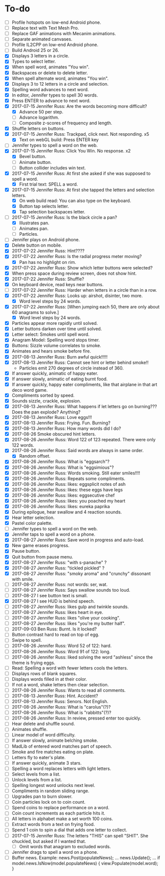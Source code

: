 # To-do

- [ ] Profile hotspots on low-end Android phone.
- [ ] Replace text with Text Mesh Pro.
- [ ] Replace GAF animations with Mecanim animations.
- [ ] Separate animated canvases.
- [ ] Profile IL2CPP on low-end Android phone.
- [ ] Build Android 25 or 26.
- [x] Displays 3 letters in a circle.
- [x] Types to select letter.
- [x] When spell word, animates "You win".
- [x] Backspaces or delete to delete letter.
- [x] When spell alternate word, animates "You win".
- [x] Displays 3 to 12 letters in a circle and selection.
- [x] Spelling word advances to next word.
- [x] In editor, Jennifer types to spell 30 words.
- [x] Press ENTER to advance to next word.
- [x] 2017-07-15 Jennifer Russ: Are the words becoming more difficult?
	- [x] Advance 50 per step.
	- [ ] Advance logarithm.
	- [ ] Composite z-scores of frequency and length.
- [x] Shuffle letters on buttons.
- [x] 2017-07-15 Jennifer Russ: Trackpad, click next. Not responding. x5
	- [x] Text on webGL build:  Press ENTER key
- [ ] Jennifer types to spell a word on the web.
- [x] 2017-07-15 Jennifer Russ: Click You Win.  No response.  x2
	- [x] Bevel button.
	- [ ] Animate button.
	- [ ] Button collider includes win text.
- [x] 2017-07-15 Jennifer Russ: At first she asked if she was supposed to spell a word.
	- [x] First trial text:  SPELL a word.
- [x] 2017-07-15 Jennifer Russ: At first she tapped the letters and selection letters.
	- [x] On web build read:  You can also type on the keyboard.
	- [x] Button tap selects letter.
	- [x] Tap selection backspaces letter.
- [ ] 2017-07-15 Jennifer Russ: Is the black circle a pan?
	- [x] Illustrates pan.
	- [ ] Animates pan.
	- [ ] Particles.
- [ ] Jennifer plays on Android phone.
- [x] Delete button on mobile.
- [x] 2017-07-22 Jennifer Russ: Hint????
- [x] 2017-07-22 Jennifer Russ: Is the radial progress meter moving?
	- [x] Pan has no highlight on rim.
- [x] 2017-07-22 Jennifer Russ: Show which letter buttons were selected?
- [x] When press space during review screen, does not show hint.
- [x] 2017-07-22 Jennifer Russ: Shuffle?
- [x] On keyboard device, read keys near buttons.
- [ ] 2017-07-22 Jennifer Russ: Harder when letters in a circle than in a row.
- [x] 2017-07-22 Jennifer Russ: Looks up:  airshot, disinter, two more.
	- [x] Word level steps by 24 words.
- [x] 2017-07-22 Jennifer Russ: [When jumping each 50, there are only about 60 anagrams to solve.]
	- [x] Word level steps by 24 words.
- [x] Particles appear more rapidly until solved.
- [x] Letter buttons darken over time until solved.
- [x] Letter select:  Smokes until spell word.
- [x] Anagram Model:  Spelling word stops timer.
- [x] Buttons:  Sizzle volume correlates to smoke.
- [x] Animates and hears smoke before fire.
- [x] 2017-08-13 Jennifer Russ: Burn awful quick!!!!!
- [x] 2017-08-13 Jennifer Russ: Cannot see hint or letter behind smoke!!
	- Particles emit 270 degrees of circle instead of 360.
- [x] If answer quickly, animatic of happy eater.
- [x] If answer slowly, animatic of eating burnt food.
- [x] If answer quickly, happy eater compliments, like that airplane in that art deco word game.
- [x] Compliments sorted by speed.
- [x] Sounds sizzle, crackle, explosion.
- [x] 2017-08-13 Jennifer Russ: What happens if let letters go on burning???  Does the pan explode?  Anything?
- [x] 2017-08-13 Jennifer Russ: Love eggs!!!
- [x] 2017-08-13 Jennifer Russ: Frying.  Fun.  Burning?
- [x] 2017-08-13 Jennifer Russ: How many words did I do?
- [x] 2017-08-26 Smoke obscured hint letters.
- [x] 2017-08-26 Jennifer Russ: Word 122 of 123 repeated.  There were only 122 words.
- [x] 2017-08-26 Jennifer Russ: Said words are always in same order.
	- [x] Random offset.
- [x] 2017-08-26 Jennifer Russ: What is "eggsarch"?
- [x] 2017-08-26 Jennifer Russ: What is "eggsimious"?
- [x] 2017-08-26 Jennifer Russ: Words smoking.  Still eater smiles!!!!
- [x] 2017-08-26 Jennifer Russ: Repeats some compliments.
- [x] 2017-08-26 Jennifer Russ: likes: eggsplicit notes of ash
- [x] 2017-08-26 Jennifer Russ: likes: these eggs have legs
- [x] 2017-08-26 Jennifer Russ: likes: eggsecutive chef
- [x] 2017-08-26 Jennifer Russ: likes: you poached my heart
- [x] 2017-08-26 Jennifer Russ: likes: eureka paprika
- [x] During epilogue, hear swallow and 4 reaction sounds.
- [x] Hear letter selection.
- [x] Pastel color palette.
- [ ] Jennifer types to spell a word on the web.
- [x] Jennifer taps to spell a word on a phone.
- [x] 2017-08-27 Jennifer Russ: Save word in progress and auto-load.
- [x] New game erases progress.
- [x] Pause button.
- [x] Quit button from pause menu.
- [x] 2017-08-27 Jennifer Russ: "with s-panache" ?
- [x] 2017-08-27 Jennifer Russ: "tickled pickled" ?
- [x] 2017-08-27 Jennifer Russ: "smoky aroma" and "crunchy" dissonant with smile.
- [ ] 2017-08-27 Jennifer Russ: not words:  ser, wat.
- [ ] 2017-08-27 Jennifer Russ: Says swallow sounds too loud.
- [ ] 2017-08-27 I see button text is small.
- [x] 2017-08-27 I see HUD is behind speech.
- [ ] 2017-08-27 Jennifer Russ: likes gulp and twinkle sounds.
- [ ] 2017-08-27 Jennifer Russ: likes heart in eye.
- [ ] 2017-08-27 Jennifer Russ: likes "olive your cooking".
- [ ] 2017-08-27 Jennifer Russ: likes "you're my butter half".
- [ ] 2017-09-03 Ben Russ: Burnt. Is it locked?
- [ ] Button contrast hard to read on top of egg.
- [ ] Swipe to spell.
- [ ] 2017-08-26 Jennifer Russ: Word 52 of 122:  hard.
- [ ] 2017-08-26 Jennifer Russ: Word 91 of 122:  long.
- [ ] 2017-08-26 Jennifer Russ: liked solving the word "ashless" since the theme is frying eggs.
- [ ] Read: Spelling a word with fewer letters cools the letters.
- [ ] Displays rows of blank squares.
- [ ] Displays words filled in at their color.
- [ ] If not a word, shake letters then clear selection.
- [ ] 2017-08-26 Jennifer Russ: Wants to read all comments.
- [ ] 2017-08-13 Jennifer Russ: Hint.  Accident?
- [ ] 2017-08-13 Jennifer Russ: Senors.  Not English.
- [ ] 2017-08-26 Jennifer Russ: What is "carolus"(?)?
- [ ] 2017-08-26 Jennifer Russ: What is "rabbitts"(?)?
- [ ] 2017-08-26 Jennifer Russ: In review, pressed enter too quickly.
- [ ] Hear delete and shuffle sound.
- [ ] Animates shuffle.
- [ ] Linear model of word difficulty.
- [ ] If answer slowly, animate belching smoke.
- [ ] MadLib of entered word matches part of speech.
- [ ] Smoke and fire matches eating on plate.
- [ ] Letters fly to eater's plate.
- [ ] If answer quickly, animate 3 stars.
- [ ] Spelling a word replaces letters with light letters.
- [ ] Select levels from a list.
- [ ] Unlock levels from a list.
- [ ] Spelling longest word unlocks next level.
- [ ] Compliments in random sliding range.
- [ ] Upgrades pan to burn slower.
- [ ] Coin particles lock on to coin count.
- [ ] Spend coins to replace performance on a word.
- [ ] Coin count increments as each particle hits it.
- [ ] All letters in alphabet make a set worth 100 coins.
- [ ] Extract words from a text on frying food.
- [ ] Spend 1 coin to spin a dial that adds one letter to collect.
- [ ] 2017-07-15 Jennifer Russ: The letters "THIS" can spell "SHIT".  She chuckled, but asked if I wanted that.
	- [ ] Omit words that anagram to excluded words.
- [ ] Jennifer drags to spell a word on a phone.
- [ ] Buffer news.  Example:
	news.Post(populateNews);
	...
	news.Update();
	...
	if model.news.IsNow(model.populateNews) { view.Populate(model.word); }
